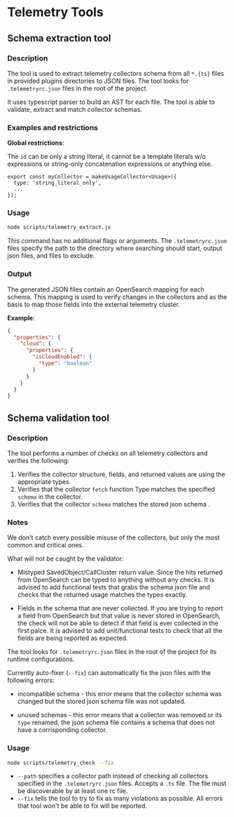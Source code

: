 # Telemetry Tools

## Schema extraction tool

### Description

The tool is used to extract telemetry collectors schema from all `*.{ts}` files in provided plugins directories to JSON files. The tool looks for `.telemetryrc.json` files in the root of the project.

It uses typescript parser to build an AST for each file. The tool is able to validate, extract and match collector schemas.

### Examples and restrictions

**Global restrictions**:

The `id` can be only a string literal, it cannot be a template literals w/o expressions or string-only concatenation expressions or anything else.

```
export const myCollector = makeUsageCollector<Usage>({
  type: 'string_literal_only',
  ...
});
```

### Usage

```bash
node scripts/telemetry_extract.js
```

This command has no additional flags or arguments. The `.telemetryrc.json` files specify the path to the directory where searching should start, output json files, and files to exclude.


### Output


The generated JSON files contain an OpenSearch mapping for each schema. This mapping is used to verify changes in the collectors and as the basis to map those fields into the external telemetry cluster.

**Example**:

```json
{
  "properties": {
    "cloud": {
      "properties": {
        "isCloudEnabled": {
          "type": "boolean"
        }
      }
    }
  }
}
```

## Schema validation tool

### Description

The tool performs a number of checks on all telemetry collectors and verifies the following:

1. Verifies the collector structure, fields, and returned values are using the appropriate types.
2. Verifies that the collector `fetch` function Type matches the specified `schema` in the collector.
3. Verifies that the collector `schema` matches the stored json schema .

### Notes

We don't catch every possible misuse of the collectors, but only the most common and critical ones.

What will not be caught by the validator:

* Mistyped SavedObject/CallCluster return value. Since the hits returned from OpenSearch can be typed to anything without any checks. It is advised to add functional tests that grabs the schema json file and checks that the returned usage matches the types exactly. 

* Fields in the schema that are never collected. If you are trying to report a field from OpenSearch but that value is never stored in OpenSearch, the check will not be able to detect if that field is ever collected in the first palce. It is advised to add unit/functional tests to check that all the fields are being reported as expected.

The tool looks for `.telemetryrc.json` files in the root of the project for its runtime configurations.

Currently auto-fixer (`--fix`) can automatically fix the json files with the following errors:

* incompatible schema - this error means that the collector schema was changed but the stored json schema file was not updated.

* unused schemas - this error means that a collector was removed or its `type` renamed, the json schema file contains a schema that does not have a corrisponding collector.

### Usage

```bash
node scripts/telemetry_check --fix
```

* `--path` specifies a collector path instead of checking all collectors specified in the `.telemetryrc.json` files. Accepts a `.ts` file. The file must be discoverable by at least one rc file.
* `--fix` tells the tool to try to fix as many violations as possible. All errors that tool won't be able to fix will be reported.
